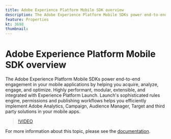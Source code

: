 ```yaml
---
title: Adobe Experience Platform Mobile SDK overview
description: The Adobe Experience Platform Mobile SDKs power end-to-end engagement in your mobile applications by helping you acquire, analyze, engage, and optimize. Highly performant, modular, extensible, and integrated with Experience Platform Launch. Launch's sophisticated rules engine, permissions and publishing workflows helps you efficiently implement Adobe Analytics, Campaign, Audience Manager, Target and third party solutions in your mobile apps.
feature: Properties
kt: 3698
thumbnail: 
---
```


# Adobe Experience Platform Mobile SDK overview

The Adobe Experience Platform Mobile SDKs power end-to-end engagement in your mobile applications by helping you acquire, analyze, engage, and optimize. Highly performant, modular, extensible, and integrated with Experience Platform Launch. Launch's sophisticated rules engine, permissions and publishing workflows helps you efficiently implement Adobe Analytics, Campaign, Audience Manager, Target and third party solutions in your mobile apps.

>[!VIDEO](https://video.tv.adobe.com/v/28948?quality=12&learn=on)

For more information about this topic, please see the [documentation](https://aep-sdks.gitbook.io/docs/).
